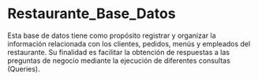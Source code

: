 # Restaurante_Base_Datos
Esta base de datos tiene como propósito registrar y organizar la información relacionada con los clientes, pedidos, menús y empleados del restaurante. Su finalidad es facilitar la obtención de respuestas a las preguntas de negocio mediante la ejecución de diferentes consultas (Queries).
